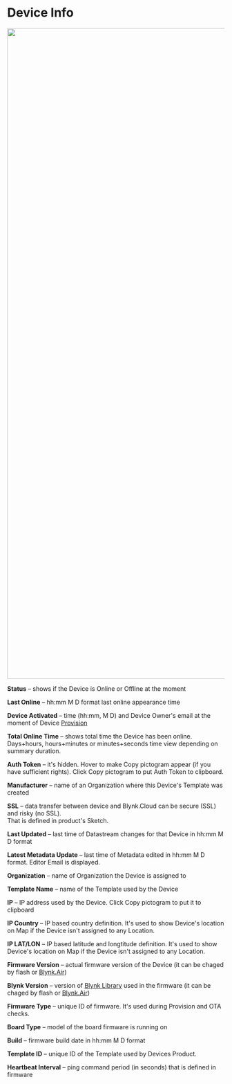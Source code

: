 # Device Info

<img width="1504" alt="" src="https://user-images.githubusercontent.com/72824404/120792093-aeb97a00-c53d-11eb-8540-25dbde3171e6.png">

**Status** – shows if the Device is Online or Offline at the moment

**Last Online** – hh:mm M D format last online appearance time

**Device Activated** – time \(hh:mm, M D\) and Device Owner's email at the moment of Device [Provision](../../../troubleshooting/wifi-provisioning.md)

**Total Online Time** – shows total time the Device has been online.   
Days+hours, hours+minutes or minutes+seconds time view depending on summary duration.

**Auth Token** – it's hidden. Hover to make Copy pictogram appear \(if you have sufficient rights\). Click Copy pictogram to put Auth Token to clipboard.

**Manufacturer** – name of an Organization where this Device's Template was created

**SSL** – data transfer between device and Blynk.Cloud can be secure \(SSL\) and risky \(no SSL\).   
That is defined in product's Sketch. 

**Last Updated** – last time of Datastream changes for that Device in hh:mm M D format 

**Latest Metadata Update** – last time of Metadata edited in hh:mm M D format. Editor Email is displayed.

**Organization** – name of Organization the Device is assigned to

**Template Name** – name of the Template used by the Device

**IP** – IP address used by the Device. Click Copy pictogram to put it to clipboard

**IP Country** – IP based country definition. It's used to show Device's location on Map if the Device isn't assigned to any Location.

**IP LAT/LON**  – IP based latitude and longtitude definition. It's used to show Device's location on Map if the Device isn't assigned to any Location.

**Firmware Version** – actual firmware version of the Device \(it can be chaged by flash or [Blynk.Air](../../blynk.air/)\)

**Blynk Version** – version of [Blynk Library](../../../downloads/blynk.edgent.md) used in the firmware \(it can be chaged by flash or [Blynk.Air](../../blynk.air/)\)

**Firmware Type** – unique ID of firmware. It's used during Provision and OTA checks.

**Board Type** – model of the board firmware is running on

**Build** – firmware build date in hh:mm M D format 

**Template ID** – unique ID of the Template used by Devices Product. 

**Heartbeat Interval** – ping command period \(in seconds\) that is defined in firmware

